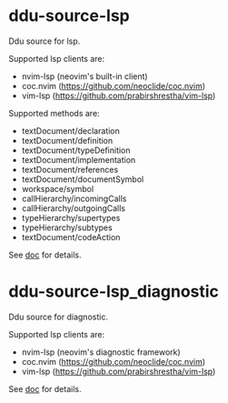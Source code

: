 # ddu-source-lsp

Ddu source for lsp.

Supported lsp clients are:
- nvim-lsp (neovim's built-in client)
- coc.nvim (https://github.com/neoclide/coc.nvim)
- vim-lsp (https://github.com/prabirshrestha/vim-lsp)

Supported methods are:
- textDocument/declaration
- textDocument/definition
- textDocument/typeDefinition
- textDocument/implementation
- textDocument/references
- textDocument/documentSymbol
- workspace/symbol
- callHierarchy/incomingCalls
- callHierarchy/outgoingCalls
- typeHierarchy/supertypes
- typeHierarchy/subtypes
- textDocument/codeAction

See [doc](./doc/ddu-source-lsp.txt) for details.

# ddu-source-lsp_diagnostic

Ddu source for diagnostic.

Supported lsp clients are:
- nvim-lsp (neovim's diagnostic framework)
- coc.nvim (https://github.com/neoclide/coc.nvim)
- vim-lsp (https://github.com/prabirshrestha/vim-lsp)

See [doc](./doc/ddu-source-lsp_diagnostic.txt) for details.
